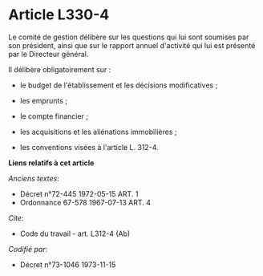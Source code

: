 # Article L330-4

Le comité de gestion délibère sur les questions qui lui sont soumises par son président, ainsi que sur le rapport annuel
d'activité qui lui est présenté par le Directeur général.

Il délibère obligatoirement sur :

- le budget de l'établissement et les décisions modificatives ;

- les emprunts ;

- le compte financier ;

- les acquisitions et les aliénations immobilières ;

- les conventions visées à l'article L. 312-4.

**Liens relatifs à cet article**

_Anciens textes_:

  - Décret n°72-445 1972-05-15 ART. 1
  - Ordonnance 67-578 1967-07-13 ART. 4

_Cite_:

  - Code du travail - art. L312-4 (Ab)

_Codifié par_:

  - Décret n°73-1046 1973-11-15
